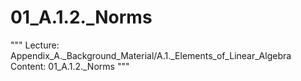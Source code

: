 # 01_A.1.2._Norms

"""
Lecture: Appendix_A._Background_Material/A.1._Elements_of_Linear_Algebra
Content: 01_A.1.2._Norms
"""

